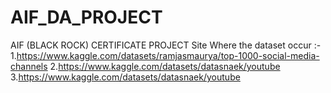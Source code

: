 # AIF_DA_PROJECT
AIF (BLACK ROCK) CERTIFICATE PROJECT 
Site Where the dataset occur :-
1.https://www.kaggle.com/datasets/ramjasmaurya/top-1000-social-media-channels
2.https://www.kaggle.com/datasets/datasnaek/youtube
3.https://www.kaggle.com/datasets/datasnaek/youtube
